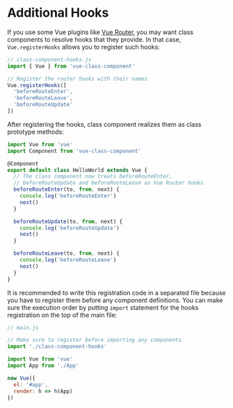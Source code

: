 # Additional Hooks

If you use some Vue plugins like [Vue Router](https://router.vuejs.org/), you may want class components to resolve hooks that they provide. In that case, `Vue.registerHooks` allows you to register such hooks:

```js
// class-component-hooks.js
import { Vue } from 'vue-class-component'

// Register the router hooks with their names
Vue.registerHooks([
  'beforeRouteEnter',
  'beforeRouteLeave',
  'beforeRouteUpdate'
])
```

After registering the hooks, class component realizes them as class prototype methods:

```js
import Vue from 'vue'
import Component from 'vue-class-component'

@Component
export default class HelloWorld extends Vue {
  // The class component now treats beforeRouteEnter,
  // beforeRouteUpdate and beforeRouteLeave as Vue Router hooks
  beforeRouteEnter(to, from, next) {
    console.log('beforeRouteEnter')
    next()
  }

  beforeRouteUpdate(to, from, next) {
    console.log('beforeRouteUpdate')
    next()
  }

  beforeRouteLeave(to, from, next) {
    console.log('beforeRouteLeave')
    next()
  }
}
```

It is recommended to write this registration code in a separated file because you have to register them before any component definitions. You can make sure the execution order by putting `import` statement for the hooks registration on the top of the main file:

```js
// main.js

// Make sure to register before importing any components
import './class-component-hooks'

import Vue from 'vue'
import App from './App'

new Vue({
  el: '#app',
  render: h => h(App)
})
```
